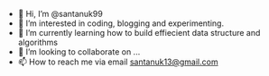 - 👋 Hi, I’m @santanuk99
- 👀 I’m interested in coding, blogging and experimenting.
- 🌱 I’m currently learning how to build effiecient data structure and algorithms
- 💞️ I’m looking to collaborate on ...
- 📫 How to reach me via email santanuk13@gmail.com

<!---
santanuk99/santanuk99 is a ✨ special ✨ repository because its `README.md` (this file) appears on your GitHub profile.
You can click the Preview link to take a look at your changes.
--->
